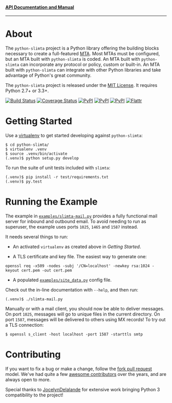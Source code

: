 
#### [API Documentation and Manual][5]

--------------------

About
=====

The `python-slimta` project is a Python library offering the building blocks
necessary to create a full-featured [MTA][1]. Most MTAs must be configured, but
an MTA built with `python-slimta` is coded. An MTA built with `python-slimta`
can incorporate any protocol or policy, custom or built-in. An MTA built with
`python-slimta` can integrate with other Python libraries and take advantage of
Python's great community.

The `python-slimta` project is released under the [MIT License][4]. It requires
Python 2.7+ or 3.3+.

[![Build Status](https://travis-ci.org/slimta/python-slimta.svg?branch=master)](https://travis-ci.org/slimta/python-slimta)
[![Coverage Status](https://coveralls.io/repos/github/slimta/python-slimta/badge.svg?branch=master)](https://coveralls.io/github/slimta/python-slimta?branch=master)
[![PyPI](https://img.shields.io/pypi/v/python-slimta.svg)](https://pypi.python.org/pypi/python-slimta)
[![PyPI](https://img.shields.io/pypi/pyversions/python-slimta.svg)](https://pypi.python.org/pypi/python-slimta)
[![PyPI](https://img.shields.io/pypi/l/python-slimta.svg)](https://pypi.python.org/pypi/python-slimta)
[![Flattr](http://api.flattr.com/button/flattr-badge-large.png)](https://flattr.com/submit/auto?user_id=icgood&url=https%3A%2F%2Fgithub.com%2Fslimta%2Fpython-slimta&title=python-slimta&language=python&tags=github&category=software)


Getting Started
===============

Use a [virtualenv][2] to get started developing against `python-slimta`:

    $ cd python-slimta/
    $ virtualenv .venv
    $ source .venv/bin/activate
    (.venv)$ python setup.py develop

To run the suite of unit tests included with `slimta`:

    (.venv)$ pip install -r test/requirements.txt
    (.venv)$ py.test

Running the Example
===================

The example in [`examples/slimta-mail.py`](examples/slimta-mail.py) provides a
fully functional mail server for inbound and outbound email. To avoid needing
to run as superuser, the example uses ports `1025`, `1465` and `1587` instead.

It needs several things to run:

* An activated `virtualenv` as created above in *Getting Started*.

* A TLS certificate and key file. The easiest way to generate one:

```
openssl req -x509 -nodes -subj '/CN=localhost' -newkey rsa:1024 -keyout cert.pem -out cert.pem
```

* A populated [`examples/site_data.py`](examples/site_data.py) config file.

Check out the in-line documentation with `--help`, and then run:

    (.venv)$ ./slimta-mail.py

Manually or with a mail client, you should now be able to deliver messages. On
port `1025`, messages will go to unique files in the current directory. On port
`1587`, messages will be delivered to others using MX records! To try out a TLS
connection:

    $ openssl s_client -host localhost -port 1587 -starttls smtp

Contributing
============

If you want to fix a bug or make a change, follow the [fork pull request][6]
model. We've had quite a few [awesome contributors][7] over the years, and are
always open to more.

Special thanks to [JocelynDelalande][8] for extensive work bringing Python 3
compatibility to the project!

[1]: http://en.wikipedia.org/wiki/Message_transfer_agent
[2]: http://pypi.python.org/pypi/virtualenv
[3]: http://en.wikipedia.org/wiki/Open_mail_relay
[4]: http://opensource.org/licenses/MIT
[5]: http://slimta.org/
[6]: https://help.github.com/articles/using-pull-requests/
[7]: https://github.com/slimta/python-slimta/graphs/contributors
[8]: https://github.com/JocelynDelalande
